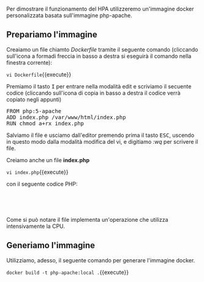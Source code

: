 Per dimostrare il funzionamento del HPA utilizzeremo un'immagine docker personalizzata basata sull'immagine php-apache. 

## Prepariamo l'immagine

Creaiamo un file chiamto *Dockerfile* tramite il seguente comando (cliccando sull'icona a formadi freccia in basso a destra si eseguirà il comando nella finestra corrente):

`vi Dockerfile`{{execute}}

Premiamo il tasto <kbd>I</kbd> per entrare nella modalità edit e scriviamo il secuente codice (cliccando sull'icona di copia in basso a destra il codice verrà copiato negli appunti)

<pre class="file" data-target="clipboard">
FROM php:5-apache
ADD index.php /var/www/html/index.php
RUN chmod a+rx index.php
</pre>

Salviamo il file e usciamo dall'editor premendo prima il tasto <kbd>ESC</kbd>, uscendo in questo modo dalla modalità modifica del vi, e digitiamo *:wq* per scrivere il file.

Creiamo anche un file **index.php** 

`vi index.php`{{execute}}

con il seguente codice PHP:

<pre class="file" data-target="clipboard">
    
<?php 
  $x = 0.0001; 
  for ($i = 0; $i <= 1000000; $i++) { 
    $x += sqrt($x); 
  }
  echo "response from {$_SERVER['SERVER_ADDR']} is $x\n"; 
?> 
    
</pre>

Come si può notare il file implementa un'operazione che utilizza intensivamente la CPU.

## Generiamo l'immagine

Utilizziamo, adesso, il seguente comando per generare l'immagine docker.

`docker build -t php-apache:local .`{{execute}}


